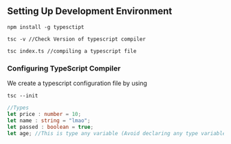 ## Setting Up Development Environment

```node
npm install -g typesctipt
```

```node
tsc -v //Check Version of typescript compiler
```

```node
tsc index.ts //compiling a typescript file
```

### Configuring TypeScript Compiler

We create a typescript configuration file by using
```node
tsc --init
```


```ts
//Types
let price : number = 10;
let name : string = "lmao";
let passed : boolean = true;
let age; //This is type any variable (Avoid declaring any type variables)
```

